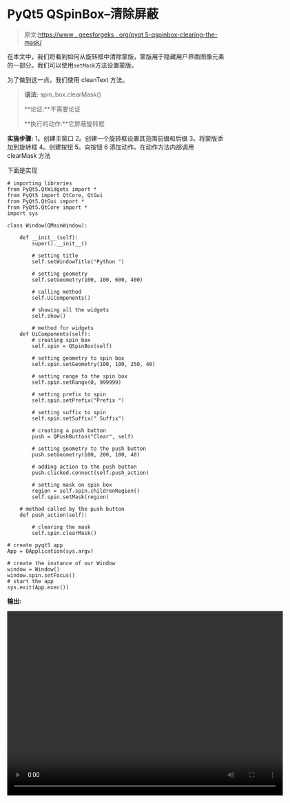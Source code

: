 # PyQt5 QSpinBox–清除屏蔽

> 原文:[https://www . geesforgeks . org/pyqt 5-qspinbox-clearing-the-mask/](https://www.geeksforgeeks.org/pyqt5-qspinbox-clearing-the-mask/)

在本文中，我们将看到如何从旋转框中清除蒙版，蒙版用于隐藏用户界面图像元素的一部分。我们可以使用`setMask`方法设置蒙版。

为了做到这一点，我们使用 cleanText 方法。

> **语法:** spin_box.clearMask()
> 
> **论证:**不需要论证
> 
> **执行的动作:**它屏蔽旋转框

**实施步骤:**
1。创建主窗口
2。创建一个旋转框设置其范围前缀和后缀
3。将蒙版添加到旋转框
4。创建按钮
5。向按钮
6 添加动作。在动作方法内部调用 clearMask 方法

下面是实现

```
# importing libraries
from PyQt5.QtWidgets import * 
from PyQt5 import QtCore, QtGui
from PyQt5.QtGui import * 
from PyQt5.QtCore import * 
import sys

class Window(QMainWindow):

    def __init__(self):
        super().__init__()

        # setting title
        self.setWindowTitle("Python ")

        # setting geometry
        self.setGeometry(100, 100, 600, 400)

        # calling method
        self.UiComponents()

        # showing all the widgets
        self.show()

        # method for widgets
    def UiComponents(self):
        # creating spin box
        self.spin = QSpinBox(self)

        # setting geometry to spin box
        self.spin.setGeometry(100, 100, 250, 40)

        # setting range to the spin box
        self.spin.setRange(0, 999999)

        # setting prefix to spin
        self.spin.setPrefix("Prefix ")

        # setting suffix to spin
        self.spin.setSuffix(" Suffix")

        # creating a push button
        push = QPushButton("Clear", self)

        # setting geometry to the push button
        push.setGeometry(100, 200, 100, 40)

        # adding action to the push button
        push.clicked.connect(self.push_action)

        # setting mask on spin box
        region = self.spin.childrenRegion()
        self.spin.setMask(region)

    # method called by the push button
    def push_action(self):

        # clearing the mask
        self.spin.clearMask()

# create pyqt5 app
App = QApplication(sys.argv)

# create the instance of our Window
window = Window()
window.spin.setFocus()
# start the app
sys.exit(App.exec())
```

**输出:**

<video class="wp-video-shortcode" id="video-413088-1" width="640" height="428" preload="metadata" controls=""><source type="video/mp4" src="https://media.geeksforgeeks.org/wp-content/uploads/20200515022321/Python-15-05-2020-02_22_59.mp4?_=1">[https://media.geeksforgeeks.org/wp-content/uploads/20200515022321/Python-15-05-2020-02_22_59.mp4](https://media.geeksforgeeks.org/wp-content/uploads/20200515022321/Python-15-05-2020-02_22_59.mp4)</video>